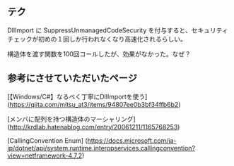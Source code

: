 ## テク

DllImport に SuppressUnmanagedCodeSecurity を付与すると、セキュリティチェックが初めの１回しか行われなくなり高速化されるらしい。

構造体を渡す関数を100回コールしたが、効果がなかった。なぜ？

## 参考にさせていただいたページ


[【Windows/C#】なるべく丁寧にDllImportを使う] (https://qiita.com/mitsu_at3/items/94807ee0b3bf34ffb6b2)

[メンバに配列を持つ構造体のマーシャリング] (http://krdlab.hatenablog.com/entry/20061211/1165768253)

[CallingConvention Enum] (https://docs.microsoft.com/ja-jp/dotnet/api/system.runtime.interopservices.callingconvention?view=netframework-4.7.2)
